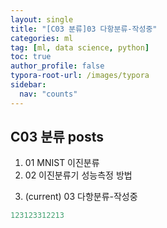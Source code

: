 ```yaml
---
layout: single
title: "[C03 분류]03 다항분류-작성중"
categories: ml
tag: [ml, data science, python]
toc: true
author_profile: false
typora-root-url: /images/typora
sidebar:
  nav: "counts"
---
```


 
<nav class="cods"><h2>C03 분류 posts</h2><ol><li><a href="/ml/2023-07-09-ml_C03_분류~01_MNIST_이진분류"></a>01 MNIST 이진분류</li><li><a href="/ml/2023-07-09-ml_C03_분류~02_이진분류기_성능측정_방법"></a>02 이진분류기 성능측정 방법</li><li><p>(current) 03 다항분류-작성중</p></li></ol></nav>


``` python
123123312213
```
